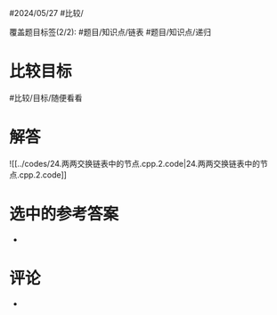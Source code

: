 #2024/05/27 #比较/

覆盖题目标签(2/2):  #题目/知识点/链表 #题目/知识点/递归

# 比较目标

#比较/目标/随便看看 

# 解答

![[../codes/24.两两交换链表中的节点.cpp.2.code|24.两两交换链表中的节点.cpp.2.code]]

# 选中的参考答案

-

# 评论

-